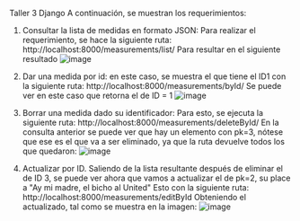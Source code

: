 Taller 3 Django
A continuación, se muestran los requerimientos:

1. Consultar la lista de medidas en formato JSON:
Para realizar el requerimiento, se hace la siguiente ruta:
http://localhost:8000/measurements/list/
Para resultar en el siguiente resultado
![image](https://user-images.githubusercontent.com/60165572/131186667-306d426c-f8b7-4811-9f4f-0f4479ec7d3d.png)

2. Dar una medida por id: en este caso, se muestra el que tiene el ID1 con la siguiente ruta: http://localhost:8000/measurements/byId/
Se puede ver en este caso que retorna el de ID = 1
![image](https://user-images.githubusercontent.com/60165572/131187844-424423bd-cdd5-44c7-8ca4-f14fda9efa22.png)

3. Borrar una medida dado su identificador:
Para esto, se ejecuta la siguiente ruta: http://localhost:8000/measurements/deleteById/
En la consulta anterior se puede ver que hay un elemento con pk=3, nótese que ese es el que va a ser eliminado, ya que la ruta devuelve todos los que quedaron:
![image](https://user-images.githubusercontent.com/60165572/131187095-4d77c5a3-81fe-44d5-9474-f42659b41e47.png)

4. Actualizar por ID. Saliendo de la lista resultante después de eliminar el de ID 3, se puede ver ahora que vamos a actualizar el de pk=2, su place a "Ay mi madre, el bicho al United"
Esto con la siguiente ruta: http://localhost:8000/measurements/editById
Obteniendo el actualizado, tal como se muestra en la imagen:
![image](https://user-images.githubusercontent.com/60165572/131188263-f40e7cc6-4e6f-43f3-903f-ea89d527d94d.png)



